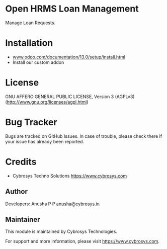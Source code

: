 Open HRMS Loan Management
=========================

Manage Loan Requests.


Installation
============
- www.odoo.com/documentation/13.0/setup/install.html
- Install our custom addon

License
=======
GNU AFFERO GENERAL PUBLIC LICENSE, Version 3 (AGPLv3)
(http://www.gnu.org/licenses/agpl.html)

Bug Tracker
===========
Bugs are tracked on GitHub Issues. In case of trouble, please check there if your issue has already been reported.

Credits
=======
* Cybrosys Techno Solutions <https://www.cybrosys.com>

Author
------

Developers: Anusha P P <anusha@cybrosys.in>

Maintainer
----------

This module is maintained by Cybrosys Technologies.

For support and more information, please visit https://www.cybrosys.com.
